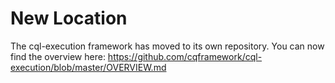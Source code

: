 # New Location

The cql-execution framework has moved to its own repository.  You can now find the overview here:
https://github.com/cqframework/cql-execution/blob/master/OVERVIEW.md